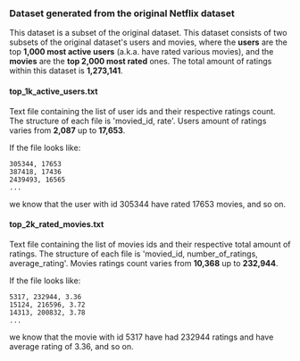 ### Dataset generated from the original Netflix dataset

This dataset is a subset of the original dataset. This dataset consists of two subsets of the original dataset's users and movies, where the **users** are the top **1,000 most active users** (a.k.a. have rated various movies), and the **movies** are the **top 2,000 most rated** ones. The total amount of ratings within this dataset is **1,273,141**.

#### top_1k_active_users.txt

Text file containing the list of user ids and their respective ratings count. The structure of each file is 'movied_id, rate'. Users amount of ratings varies from **2,087** up to **17,653**.

If the file looks like:

```
305344, 17653
387418, 17436
2439493, 16565
...
```
we know that the user  with id 305344 have rated 17653 movies, and so on.

#### top_2k_rated_movies.txt

Text file containing the list of movies ids and their respective total amount of ratings. The structure 
of each file is 'movied_id, number_of_ratings, average_rating'. Movies ratings count varies from **10,368** up to **232,944**.

If the file looks like:

```
5317, 232944, 3.36
15124, 216596, 3.72
14313, 200832, 3.78
...
```

we know that the movie with id 5317 have had 232944 ratings and have average rating of 3.36, and so on.
